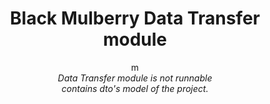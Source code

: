 <h1 align="center">Black Mulberry Data Transfer module </h1>
<p align="center">
m  <br>
  <i>Data Transfer module is not runnable 
    <br>contains dto's model of the project.</i>
  <br>
</p>
